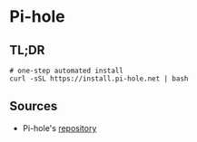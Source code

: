 # Pi-hole

## TL;DR

```shell
# one-step automated install
curl -sSL https://install.pi-hole.net | bash
```

## Sources

- Pi-hole's [repository]

[repository]: https://github.com/pi-hole/pi-hole
